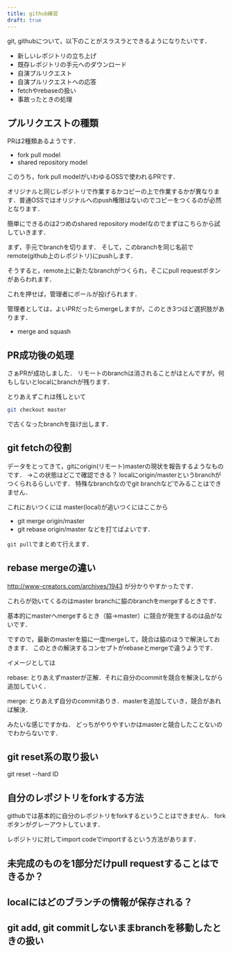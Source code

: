 ```yaml
---
title: github練習
draft: true
---
```


git, githubについて，以下のことがスラスラとできるようになりたいです．

- 新しいレポジトリの立ち上げ
- 既存レポジトリの手元へのダウンロード
- 自演プルリクエスト
- 自演プルリクエストへの応答
- fetchやrebaseの扱い
- 事故ったときの処理

## プルリクエストの種類
PRは2種類あるようです．

- fork pull model
- shared repository model

このうち，fork pull modelがいわゆるOSSで使われるPRです．

オリジナルと同じレポジトリで作業するかコピーの上で作業するかが異なります．普通OSSではオリジナルへのpush権限はないのでコピーをつくるのが必然となります．

簡単にできるのは2つめのshared repository modelなのでまずはこちらから試していきます．

まず，手元でbranchを切ります．
そして，このbranchを同じ名前でremote(github上のレポジトリ)にpushします．

そうすると，remote上に新たなbranchがつくられ，そこにpull requestボタンがあらわれます．

これを押せば，管理者にボールが投げられます．

管理者としては，よいPRだったらmergeしますが，このとき3つほど選択肢があります．
- merge and squash

## PR成功後の処理
さぁPRが成功しました．
リモートのbranchは消されることがほとんですが，何もしないとlocalにbranchが残ります．

とりあえずこれは残しといて
```sh
git checkout master
```
で古くなったbranchを抜け出します．

## git fetchの役割
データをとってきて，gitにorigin(リモート)masterの現状を報告するようなものです．
→この状態はどこで確認できる？
localにorigin/masterというbranchがつくられるらしいです．
特殊なbranchなのでgit branchなどでみることはできません．

これにおいつくには
master(local)が追いつくにはここから
- git merge origin/master
- git rebase origin/master
などを打てばよいです．

`git pull`でまとめて行えます．


## rebase mergeの違い

http://www-creators.com/archives/1943
が分かりやすかったです．

これらが効いてくるのはmaster branchに脇のbranchをmergeするときです．

基本的にmasterへmergeするとき（脇→master）に競合が発生するのは品がないです．

ですので，最新のmasterを脇に一度mergeして，競合は脇のほうで解決しておきます．
このときの解決するコンセプトがrebaseとmergeで違うようです．

イメージとしては

rebase: とりあえずmasterが正解．それに自分のcommitを競合を解決しながら追加していく．

merge: とりあえず自分のcommitありき．masterを追加していき，競合があれば解決．

みたいな感じですかね．
どっちがやりやすいかはmasterと競合したことないのでわからないです．

## git reset系の取り扱い
git reset --hard ID

## 自分のレポジトリをforkする方法
githubでは基本的に自分のレポジトリをforkするということはできません．
forkボタンがグレーアウトしています．

レポジトリに対してimport codeでimportするという方法があります．

## 未完成のものを1部分だけpull requestすることはできるか？

## localにはどのブランチの情報が保存される？

## git add, git commitしないままbranchを移動したときの扱い